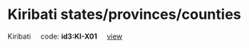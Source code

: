 # Kiribati states/provinces/counties
Kiribati&nbsp;&nbsp;&nbsp;&nbsp;&nbsp;code: **id3:KI-X01**&nbsp;&nbsp;&nbsp;&nbsp;&nbsp;[view](../export/geojson/medium/id3/ki/x01.geojson)&nbsp;&nbsp;&nbsp;&nbsp;&nbsp;

